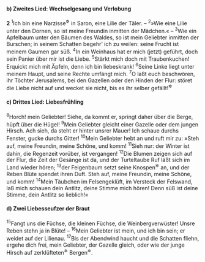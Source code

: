 #### b) Zweites Lied: Wechselgesang und Verlobung

__2__
<sup>1</sup>Ich bin eine Narzisse<sup title="oder: Herbstzeitlose">&#x2732;</sup> in Saron, eine Lilie der Täler. –
<sup>2</sup>»Wie eine Lilie unter den Dornen, so ist meine Freundin inmitten der Mädchen.« –
<sup>3</sup>Wie ein Apfelbaum unter den Bäumen des Waldes, so ist mein Geliebter inmitten der Burschen; in seinem Schatten begehr’ ich zu weilen: seine Frucht ist meinem Gaumen gar süß.
<sup>4</sup>In ein Weinhaus hat er mich (jetzt) geführt, doch sein Panier über mir ist die Liebe.
<sup>5</sup>Stärkt mich doch mit Traubenkuchen! Erquickt mich mit Äpfeln, denn ich bin liebeskrank!
<sup>6</sup>Seine Linke liegt unter meinem Haupt, und seine Rechte umfängt mich.
<sup>7</sup>O laßt euch beschwören, ihr Töchter Jerusalems, bei den Gazellen oder den Hinden der Flur: störet die Liebe nicht auf und wecket sie nicht, bis es ihr selber gefällt!<sup title="vgl. 8,3-4">&#x2732;</sup>

#### c) Drittes Lied: Liebesfrühling

<sup>8</sup>Horch! mein Geliebter! Siehe, da kommt er, springt daher über die Berge, hüpft über die Hügel!
<sup>9</sup>Mein Geliebter gleicht einer Gazelle oder dem jungen Hirsch. Ach sieh, da steht er hinter unsrer Mauer! Ich schaue durchs Fenster, gucke durchs Gitter!
<sup>10</sup>Mein Geliebter hebt an und ruft mir zu: »Steh auf, meine Freundin, meine Schöne, und komm!
<sup>11</sup>Sieh nur: der Winter ist dahin, die Regenzeit vorüber, ist vergangen!
<sup>12</sup>Die Blumen zeigen sich auf der Flur, die Zeit der Gesänge ist da, und der Turteltaube Ruf läßt sich im Land wieder hören;
<sup>13</sup>der Feigenbaum setzt seine Knospen<sup title="oder: Jungfrüchte">&#x2732;</sup> an, und der Reben Blüte spendet ihren Duft. Steh auf, meine Freundin, meine Schöne, und komm!
<sup>14</sup>Mein Täubchen im Felsengeklüft, im Versteck der Felswand, laß mich schauen dein Antlitz, deine Stimme mich hören! Denn süß ist deine Stimme, dein Antlitz so lieblich!«

#### d) Zwei Liebesseufzer der Braut

<sup>15</sup>Fangt uns die Füchse, die kleinen Füchse, die Weinbergverwüster! Unsre Reben stehn ja in Blüte! –
<sup>16</sup>Mein Geliebter ist mein, und ich bin sein; er weidet auf der Lilienau.
<sup>17</sup>Bis der Abendwind haucht und die Schatten fliehn, ergehe dich frei, mein Geliebter, der Gazelle gleich, oder wie der junge Hirsch auf zerklüfteten<sup title="?">&#x2732;</sup> Bergen<sup title="vgl. 8,14">&#x2732;</sup>.
